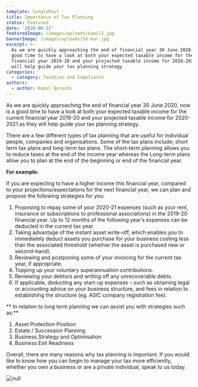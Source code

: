```yaml
---
template: SinglePost
title: Importance of Tax Planning
status: Featured
date: '2020-06-12'
featuredImage: /images/uploads/kamil1.jpg
bannerImage: /images/uploads/16-mar.jpg
excerpt: >-
  As we are quickly approaching the end of financial year 30 June 2020, now is a
  good time to have a look at both your expected taxable income for the current
  financial year 2019-20 and your projected taxable income for 2020-2021 as they
  will help guide your tax planning strategy
categories:
  - category: Taxation and Compliance
authors:
  - author: Kamil Qureshi
---
```

As we are quickly approaching the end of financial year 30 June 2020, now is a good time to have a look at both your expected taxable income for the current financial year 2019-20 and your projected taxable income for 2020-2021 as they will help guide your tax planning strategy. 

There are a few different types of tax planning that are useful for individual people, companies and organisations. Some of the tax plans include; short term tax plans and long-term tax plans. The short-term planning allows you to reduce taxes at the end of the income year whereas the Long-term plans allow you to plan at the end of the beginning or end of the financial year. 

**For example:** 

If you are expecting to have a higher income this financial year, compared to your projections/expectations for the next financial year, we can plan and propose the following strategies for you: 

1. Proposing to repay some of your 2020-21 expenses (such as your rent, insurance or subscriptions to professional associations) in the 2019-20 financial year. Up to 12 months of the following year’s expenses can be deducted in the current tax year. 
2. Taking advantage of the instant asset write-off, which enables you to immediately deduct assets you purchase for your business costing less than the associated threshold (whether the asset is purchased new or second-hand).   
3. Reviewing and postponing some of your invoicing for the current tax year, if appropriate. 
4. Topping up your voluntary superannuation contributions. 
5. Reviewing your debtors and writing off any unrecoverable debts. 
6. If applicable, deducting any start-up expenses – such as obtaining legal or accounting advice on your business structure, and fees in relation to establishing the structure (eg. ASIC company registration fee). 

**
In relation to long term planning we can assist you with strategies such as:** 

1. Asset Protection Position 
2. Estate / Succession Planning 
3. Business Strategy and Optimisation 
4. Business Exit Readiness 

Overall, there are many reasons why tax planning is important. If you would like to know how you can begin to manage your tax more efficiently, whether you own a business or are a private individual, speak to us today. 

![null](/images/uploads/blog.png)
